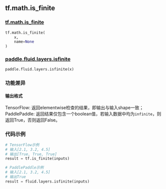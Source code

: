
## tf.math.is_finite

### [tf.math.is_finite](https://www.tensorflow.org/versions/r2.0/api_docs/python/tf/math/is_finite)
``` python
tf.math.is_finite(
    x,
    name=None
)
```

### [paddle.fluid.layers.isfinite](http://paddlepaddle.org/documentation/docs/zh/1.3/api_cn/layers_cn.html#paddle.fluid.layers.isfinite)
``` python
paddle.fluid.layers.isfinite(x)
```

### 功能差异

#### 输出格式
TensorFlow: 返回elementwise检查的结果，即输出与输入shape一致；  
PaddlePaddle: 返回结果仅包含一个boolean值，若输入数据中均为`infinite`，则返回True，否则返回False。

### 代码示例
```python
# TensorFlow示例
# 输入[2.1, 3.2, 4.5]
# 输出[True, True, True]
result = tf.is_finite(inputs)

# PaddlePaddle示例
# 输入[2.1, 3.2, 4.5]
# 输出True
result = fluid.layers.isfinite(inputs)
```
